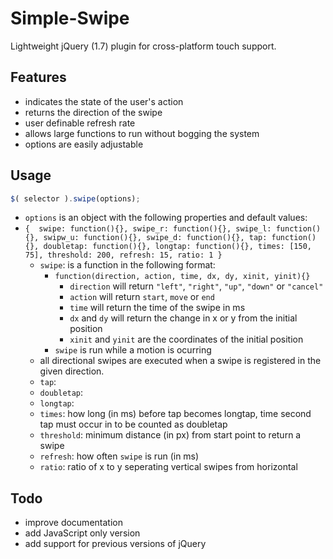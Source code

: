 # Simple-Swipe
Lightweight jQuery (1.7) plugin for cross-platform touch support.

## Features
 - indicates the state of the user's action
 - returns the direction of the swipe
 - user definable refresh rate 
  - allows large functions to run without bogging the system
 - options are easily adjustable

## Usage

```JavaScript
$( selector ).swipe(options);
```  

 - `options` is an object with the following properties and default values:
  - `{  swipe: function(){},
	swipe_r: function(){},
	swipe_l: function(){},
	swipw_u: function(){},
	swipe_d: function(){},
	tap: function(){},
	doubletap: function(){},
	longtap: function(){},
	times: [150, 75],
	threshold: 200,
	refresh: 15,
	ratio: 1
        }`
    - `swipe`: is a function in the following format:
        - `function(direction, action, time, dx, dy, xinit, yinit){}`
            - `direction` will return `"left"`, `"right"`, `"up"`, `"down"` or `"cancel"`
            - `action` will return `start`, `move` or `end`
            - `time` will return the time of the swipe in ms
            - `dx` and `dy` will return the change in x or y from the initial position
            - `xinit` and `yinit` are the coordinates of the initial position
        - `swipe` is run while a motion is ocurring
    - all directional swipes are executed when a swipe is registered in the given direction.
    - `tap`: 
    - `doubletap`:
    - `longtap`:
    - `times`: how long (in ms) before tap becomes longtap, time second tap must occur in to be counted as doubletap
    - `threshold`: minimum distance (in px) from start point to return a swipe
    - `refresh`: how often `swipe` is run (in ms)
    - `ratio`: ratio of x to y seperating vertical swipes from horizontal


## Todo
 - improve documentation
 - add JavaScript only version
 - add support for previous versions of jQuery
